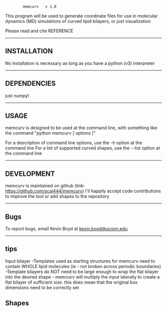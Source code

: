 			memcurv   v 1.0

This program will be used to generate coordinate files for use in molecular
dynamics (MD) simulations of curved lipid bilayers, or just visualization

Please read and cite 
REFERENCE

--------------------------------------------------------------------------------
INSTALLATION
--------------------------------------------------------------------------------
No installation is necessary as long as you have a python (v3) interpreter

--------------------------------------------------------------------------------
DEPENDENCIES
--------------------------------------------------------------------------------
just numpy!


--------------------------------------------------------------------------------
USAGE
--------------------------------------------------------------------------------
memcurv is designed to be used at the command line, with something like the
command "python memcurv [ options ]" 

For a description of command line options, use the -h option at the command line
For a list of supported curved shapes, use the --list option at the command line


--------------------------------------------------------------------------------
DEVELOPMENT
--------------------------------------------------------------------------------
memcurv is maintained on github (link: https://github.com/scal444/memcurv)
I'll happily accept code contributions to improve the tool or add shapes to 
the repository 


--------------------------------------------------------------------------------
Bugs
--------------------------------------------------------------------------------

To report bugs, email Kevin Boyd at kevin.boyd@uconn.edu


--------------------------------------------------------------------------------
tips
--------------------------------------------------------------------------------

Input bilayer
-Templates used as starting structures for memcurv need to contain WHOLE lipid
 molecules (ie - not broken across periodic boundaries)
-Template bilayers do NOT need to be large enough to wrap the flat bilayer into
 the desired shape - memcurv will multiply the input laterally to create a flat
 bilayer of sufficient size. this does mean that the original box dimensions
 need to be correctly set 

Shapes
-

